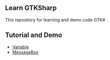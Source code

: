## Learn GTKSharp
This repository for learning and demo code GTK#

## Tutorial and Demo
* [Variable](https://github.com/devilscream/learn_gtksharp/tree/master/Variable)
* [MessageBox](https://github.com/devilscream/learn_gtksharp/tree/master/MessageBox)
